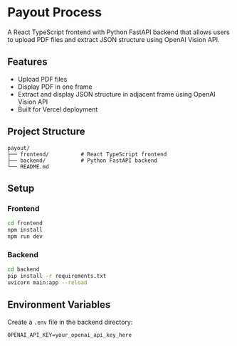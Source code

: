 # Payout Process

A React TypeScript frontend with Python FastAPI backend that allows users to upload PDF files and extract JSON structure using OpenAI Vision API.

## Features

- Upload PDF files
- Display PDF in one frame
- Extract and display JSON structure in adjacent frame using OpenAI Vision API
- Built for Vercel deployment

## Project Structure

```
payout/
├── frontend/          # React TypeScript frontend
├── backend/           # Python FastAPI backend
└── README.md
```

## Setup

### Frontend
```bash
cd frontend
npm install
npm run dev
```

### Backend
```bash
cd backend
pip install -r requirements.txt
uvicorn main:app --reload
```

## Environment Variables

Create a `.env` file in the backend directory:
```
OPENAI_API_KEY=your_openai_api_key_here
```